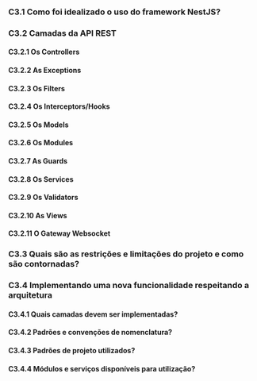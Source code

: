 ### C3.1 Como foi idealizado o uso do framework NestJS?

### C3.2 Camadas da API REST

#### C3.2.1 Os Controllers

#### C3.2.2 As Exceptions

#### C3.2.3 Os Filters

#### C3.2.4 Os Interceptors/Hooks

#### C3.2.5 Os Models

#### C3.2.6 Os Modules

#### C3.2.7 As Guards

#### C3.2.8 Os Services

#### C3.2.9 Os Validators

#### C3.2.10 As Views

#### C3.2.11 O Gateway Websocket

### C3.3 Quais são as restrições e limitações do projeto e como são contornadas?

### C3.4 Implementando uma nova funcionalidade respeitando a arquitetura

#### C3.4.1 Quais camadas devem ser implementadas?

#### C3.4.2 Padrões e convenções de nomenclatura?

#### C3.4.3 Padrões de projeto utilizados?

#### C3.4.4 Módulos e serviços disponíveis para utilização?

